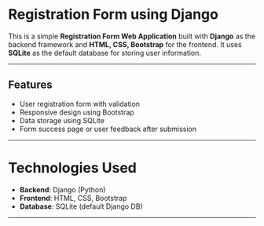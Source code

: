 # Registration Form using Django

This is a simple **Registration Form Web Application** built with **Django** as the backend framework and **HTML, CSS, Bootstrap** for the frontend. It uses **SQLite** as the default database for storing user information.

---

## Features

- User registration form with validation
- Responsive design using Bootstrap
- Data storage using SQLite
- Form success page or user feedback after submission

---

# Technologies Used

- **Backend**: Django (Python)
- **Frontend**: HTML, CSS, Bootstrap
- **Database**: SQLite (default Django DB)

---
